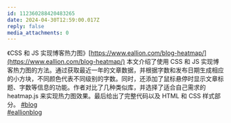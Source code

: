 ```yaml
---
id: 112360288420483265
date: 2024-04-30T12:59:00.017Z
reply: false
media_attachments: 0
---
```


《CSS 和 JS 实现博客热力图》[https://www.eallion.com/blog-heatmap/](https://www.eallion.com/blog-heatmap/) 本文介绍了使用 CSS 和 JS 实现博客热力图的方法。通过获取最近一年的文章数据，并根据字数和发布日期生成相应的小方块，不同颜色代表不同级别的字数。同时，还添加了鼠标悬停时显示文章标题、字数等信息的功能。作者对比了几种类似库，并选择了适合自己需求的 heatmap.js 来实现热力图效果。最后给出了完整代码以及 HTML 和 CSS 样式部分。 [#blog](https://e5n.cc/tags/blog)   
[#eallionblog](https://e5n.cc/tags/eallionblog)

